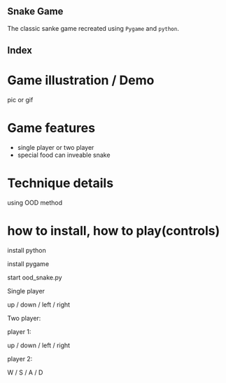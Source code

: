 ## Snake Game

The classic sanke game recreated using `Pygame` and `python`.



## Index



# Game illustration / Demo


pic or gif


# Game features 

* single player or two player
* special food can inveable snake


# Technique details

using OOD method


# how to install, how to play(controls)

install python 

install pygame 

start ood_snake.py

Single player 

up / down / left / right 

Two player:

player 1:

up / down / left / right 

player 2:

W / S / A / D















